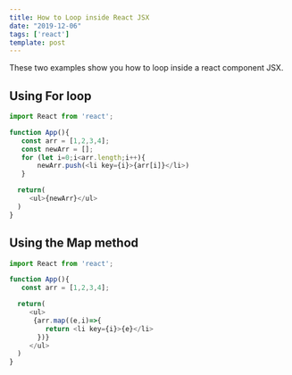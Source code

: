 ```yaml
---
title: How to Loop inside React JSX
date: "2019-12-06"
tags: ['react']
template: post
---
```


These two examples show you how to loop inside a react component JSX.

## Using For loop

```js
import React from 'react';

function App(){
   const arr = [1,2,3,4];
   const newArr = [];
   for (let i=0;i<arr.length;i++){
       newArr.push(<li key={i}>{arr[i]}</li>)
   }

  return(
     <ul>{newArr}</ul>
  )
}
```

## Using the Map method

```js
import React from 'react';

function App(){
   const arr = [1,2,3,4];

  return(
     <ul>
      {arr.map((e,i)=>{
         return <li key={i}>{e}</li>
       })}
     </ul>
  )
}
```
